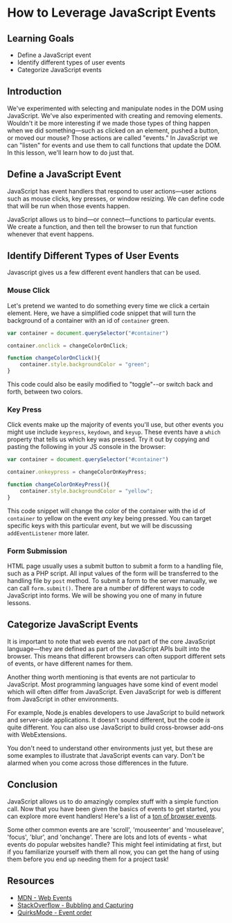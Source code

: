 # How to Leverage JavaScript Events

## Learning Goals

* Define a JavaScript event
* Identify different types of user events
* Categorize JavaScript events

## Introduction

We've experimented with selecting and manipulate nodes in the DOM using
JavaScript. We've also experimented with creating and removing elements.
Wouldn't it be more interesting if we made those types of thing happen
when we did something—such as clicked on an element, pushed a button,
or moved our mouse? Those actions are called "events." In JavaScript we
can "listen" for events and use them to call functions that update the
DOM. In this lesson, we'll learn how to do just that.

## Define a JavaScript Event

JavaScript has event handlers that respond to user actions—user actions
such as mouse clicks, key presses, or window resizing. We can define code
that will be run when those events happen.

JavaScript allows us to bind—or connect—functions to particular events. We
create a function, and then tell the browser to run that function whenever that
event happens.

## Identify Different Types of User Events

Javascript gives us a few different event handlers that can be used.

### Mouse Click

Let's pretend we wanted to do something every time we click a certain element.
Here, we have a simplified code snippet that will turn the background of a
container with an id of `container` green.

```js
var container = document.querySelector("#container")

container.onclick = changeColorOnClick;

function changeColorOnClick(){
    container.style.backgroundColor = "green";
}
```

This code could also be easily modified to "toggle"--or switch back and forth,
between two colors.

### Key Press

Click events make up the majority of events you'll use, but other events you
might use include `keypress`, `keydown`, and `keyup`. These events have a
`which` property that tells us which key was pressed. Try it out by copying and
pasting the following in your JS console in the browser:

```js
var container = document.querySelector("#container")

container.onkeypress = changeColorOnKeyPress;

function changeColorOnKeyPress(){
    container.style.backgroundColor = "yellow";
}
```
This code snippet will change the color of the container with the id of `container`
to yellow on the event _any_ key being pressed. You can target specific keys with
this particular event, but we will be discussing `addEventListener` more later.

### Form Submission

HTML page usually uses a submit button to submit a form to a handling file, such
as a PHP script. All input values of the form will be transferred to the
handling file by `post` method. To submit a form to the server manually, we can
call `form.submit()`. There are a number of different ways to code JavaScript into
forms. We will be showing you one of many in future lessons.

## Categorize JavaScript Events

It is important to note that web events are not part of the core JavaScript
language—they are defined as part of the JavaScript APIs built into the browser.
This means that different browsers can often support different sets of events, or
have different names for them.

Another thing worth mentioning is that events are not particular to JavaScript.
Most programming languages have some kind of event model which will often differ
from JavaScript. Even JavaScript for web is different from JavaScript in other
environments.

For example, Node.js enables developers to use JavaScript to build network and
server-side applications. It doesn't sound different, but the code _is_ quite
different. You can also use JavaScript to build cross-browser add-ons with
WebExtensions.

You don't need to understand other environments just yet, but these are some
examples to illustrate that JavaScript events can vary. Don't be alarmed when
you come across those differences in the future.

## Conclusion

JavaScript allows us to do amazingly complex stuff with a simple function call.
Now that you have been given the basics of events to get started, you can explore
more event handlers! Here's a list of a 
[ton of browser events](http://help.dottoro.com/larrqqck.php).

Some other common events are are 'scroll', 'mouseenter' and 'mouseleave',
'focus', 'blur',  and 'onchange'. There are lots and lots of events - what
events do popular websites handle? This might feel intimidating at first, but if
you familiarize yourself with them all now, you can get the hang of using them
before you end up needing them for a project task!

## Resources

- [MDN - Web Events][MDN]
- [StackOverflow - Bubbling and Capturing][SO]
- [QuirksMode - Event order][QM]

[instructions]: http://help.learn.co/workflow-tips/github/how-to-manually-open-a-lab
[help-center]: http://help.learn.co/the-learn-ide/common-ide-questions/viewing-html-pages-in-the-learn-ide
[MDN]: https://developer.mozilla.org/en-US/docs/Web/Events
[SO]: http://stackoverflow.com/questions/4616694/what-is-event-bubbling-and-capturing
[QM]: http://www.quirksmode.org/js/events_order.html
